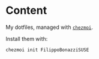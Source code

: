 # Content

My dotfiles, managed with [`chezmoi`](https://github.com/twpayne/chezmoi).

Install them with:

    chezmoi init FilippoBonazziSUSE
